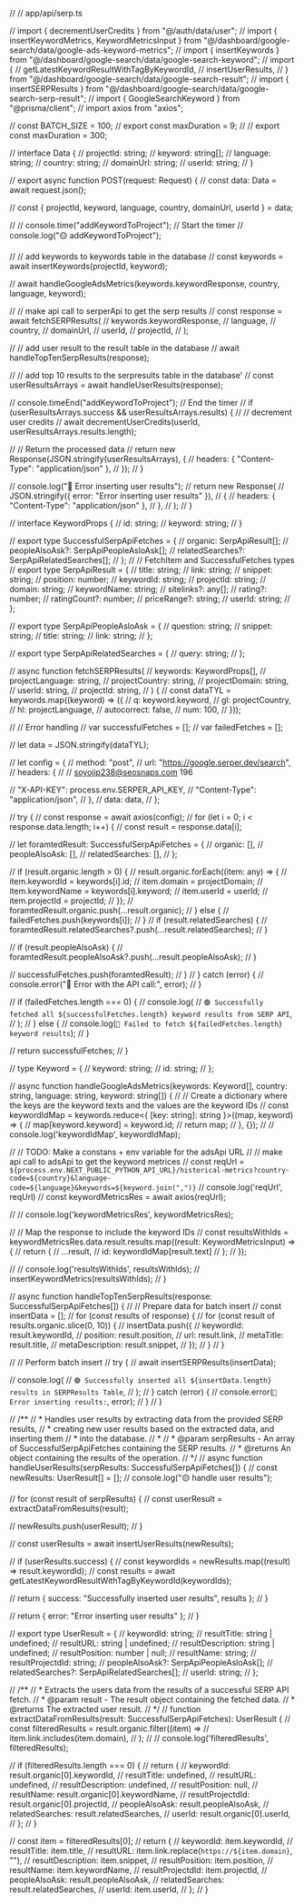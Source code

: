 // // app/api/serp.ts

// import { decrementUserCredits } from "@/auth/data/user";
// import { insertKeywordMetrics, KeywordMetricsInput } from "@/dashboard/google-search/data/google-ads-keyword-metrics";
// import { insertKeywords } from "@/dashboard/google-search/data/google-search-keyword";
// import {
//   getLatestKeywordResultWithTagByKeywordId,
//   insertUserResults,
// } from "@/dashboard/google-search/data/google-search-result";
// import { insertSERPResults } from "@/dashboard/google-search/data/google-search-serp-result";
// import { GoogleSearchKeyword } from "@prisma/client";
// import axios from "axios";

// const BATCH_SIZE = 100;
// export const maxDuration = 9;
// // export const maxDuration = 300;

// interface Data {
//   projectId: string;
//   keyword: string[];
//   language: string;
//   country: string;
//   domainUrl: string;
//   userId: string;
// }

// export async function POST(request: Request) {
//   const data: Data = await request.json();

//   const { projectId, keyword, language, country, domainUrl, userId } = data;

//   // console.time("addKeywordToProject"); // Start the timer
//   console.log("🟡 addKeywordToProject");

//   // add keywords to keywords table in the database
//   const keywords = await insertKeywords(projectId, keyword);

//   await handleGoogleAdsMetrics(keywords.keywordResponse, country, language, keyword);


//   // make api call to serperApi to get the serp results
//   const response = await fetchSERPResults(
//     keywords.keywordResponse,
//     language,
//     country,
//     domainUrl,
//     userId,
//     projectId,
//   );

//   // add user result to the result table in the database
//   await handleTopTenSerpResults(response);

//   // add top 10 results to the serpresults table in the database'
//   const userResultsArrays = await handleUserResults(response);

//   console.timeEnd("addKeywordToProject"); // End the timer
//   if (userResultsArrays.success && userResultsArrays.results) {
//     // decrement user credits
//     await decrementUserCredits(userId, userResultsArrays.results.length);

//     // Return the processed data
//     return new Response(JSON.stringify(userResultsArrays), {
//       headers: { "Content-Type": "application/json" },
//     });
//   }

//   console.log("🔴 Error inserting user results");
//   return new Response(
//     JSON.stringify({ error: "Error inserting user results" }),
//     {
//       headers: { "Content-Type": "application/json" },
//     },
//   );
// }

// interface KeywordProps {
//   id: string;
//   keyword: string;
// }

// export type SuccessfulSerpApiFetches = {
//   organic: SerpApiResult[];
//   peopleAlsoAsk?: SerpApiPeopleAsloAsk[];
//   relatedSearches?: SerpApiRelatedSearches[];
// };
// // FetchItem and SuccessfulFetches types
// export type SerpApiResult = {
//   title: string;
//   link: string;
//   snippet: string;
//   position: number;
//   keywordId: string;
//   projectId: string;
//   domain: string;
//   keywordName: string;
//   sitelinks?: any[];
//   rating?: number;
//   ratingCount?: number;
//   priceRange?: string;
//   userId: string;
// };

// export type SerpApiPeopleAsloAsk = {
//   question: string;
//   snippet: string;
//   title: string;
//   link: string;
// };

// export type SerpApiRelatedSearches = {
//   query: string;
// };

// async function fetchSERPResults(
//   keywords: KeywordProps[],
//   projectLanguage: string,
//   projectCountry: string,
//   projectDomain: string,
//   userId: string,
//   projectId: string,
// ) {
//   const dataTYL = keywords.map((keyword) => ({
//     q: keyword.keyword,
//     gl: projectCountry,
//     hl: projectLanguage,
//     autocorrect: false,
//     num: 100,
//   }));

//   // Error handling
//   var successfulFetches = [];
//   var failedFetches = [];

//   let data = JSON.stringify(dataTYL);

//   let config = {
//     method: "post",
//     url: "https://google.serper.dev/search",
//     headers: {
//       // soyojip238@seosnaps.com 196

//       "X-API-KEY": process.env.SERPER_API_KEY,
//       "Content-Type": "application/json",
//     },
//     data: data,
//   };

//   try {
//     const response = await axios(config);
//     for (let i = 0; i < response.data.length; i++) {
//       const result = response.data[i];

//       let foramtedResult: SuccessfulSerpApiFetches = {
//         organic: [],
//         peopleAlsoAsk: [],
//         relatedSearches: [],
//       };

//       if (result.organic.length > 0) {
//         result.organic.forEach((item: any) => {
//           item.keywordId = keywords[i].id;
//           item.domain = projectDomain;
//           item.keywordName = keywords[i].keyword;
//           item.userId = userId;
//           item.projectId = projectId;
//         });
//         foramtedResult.organic.push(...result.organic);
//       } else {
//         failedFetches.push(keywords[i]);
//       }
//       if (result.relatedSearches) {
//         foramtedResult.relatedSearches?.push(...result.relatedSearches);
//       }

//       if (result.peopleAlsoAsk) {
//         foramtedResult.peopleAlsoAsk?.push(...result.peopleAlsoAsk);
//       }

//       successfulFetches.push(foramtedResult);
//     }
//   } catch (error) {
//     console.error("🔴 Error with the API call:", error);
//   }

//   if (failedFetches.length === 0) {
//     console.log(
//       `🟢 Successfully fetched all ${successfulFetches.length} keyword results from SERP API`,
//     );
//   } else {
//     console.log(`🔴 Failed to fetch ${failedFetches.length} keyword results`);
//   }

//   return successfulFetches;
// }

// type Keyword = {
//   keyword: string;
//   id: string;
// };

// async function handleGoogleAdsMetrics(keywords: Keyword[], country: string, language: string, keyword: string[]) {
//     // Create a dictionary where the keys are the keyword texts and the values are the keyword IDs
//     const keywordIdMap = keywords.reduce<{ [key: string]: string }>((map, keyword) => {
//       map[keyword.keyword] = keyword.id;
//       return map;
//     }, {});
//     // console.log('keywordIdMap', keywordIdMap);
  
//     // TODO: Make a constans + env variable for the adsApi URL
//     // make api call to adsApi to get the keyword metrices
//     const reqUrl = `${process.env.NEXT_PUBLIC_PYTHON_API_URL}/historical-metrics?country-code=${country}&language-code=${language}&keywords=${keyword.join(",")}`
//     console.log('reqUrl', reqUrl)
//     const keywordMetricsRes = await axios(reqUrl);
  
//     // console.log('keywordMetricsRes', keywordMetricsRes);
  
//     // Map the response to include the keyword IDs
//     const resultsWithIds = keywordMetricsRes.data.result.results.map((result: KeywordMetricsInput) => {
//       return {
//         ...result,
//         id: keywordIdMap[result.text]
//       };
//     });
  
//     // console.log('resultsWithIds', resultsWithIds);
//     insertKeywordMetrics(resultsWithIds);
// }

// async function handleTopTenSerpResults(response: SuccessfulSerpApiFetches[]) {
//   // Prepare data for batch insert
//   const insertData = [];
//   for (const results of response) {
//     for (const result of results.organic.slice(0, 10)) {
//       insertData.push({
//         keywordId: result.keywordId,
//         position: result.position,
//         url: result.link,
//         metaTitle: result.title,
//         metaDescription: result.snippet,
//       });
//     }
//   }

//   // Perform batch insert
//   try {
//     await insertSERPResults(insertData);

//     console.log(
//       `🟢 Successfully inserted all ${insertData.length} results in SERPResults Table`,
//     );
//   } catch (error) {
//     console.error(`🔴 Error inserting results:`, error);
//   }
// }

// /**
//  * Handles user results by extracting data from the provided SERP results,
//  * creating new user results based on the extracted data, and inserting them
//  * into the database.
//  *
//  * @param serpResults - An array of SuccessfulSerpApiFetches containing the SERP results.
//  * @returns An object containing the results of the operation.
//  */
// async function handleUserResults(serpResults: SuccessfulSerpApiFetches[]) {
//   const newResults: UserResult[] = [];
//   console.log("🟡 handle user results");

//   for (const result of serpResults) {
//     const userResult = extractDataFromResults(result);

//     newResults.push(userResult);
//   }

//   const userResults = await insertUserResults(newResults);

//   if (userResults.success) {
//     const keywordIds = newResults.map((result) => result.keywordId);
//     const results = await getLatestKeywordResultWithTagByKeywordId(keywordIds);

//     return { success: "Successfully inserted user results", results };
//   }

//   return { error: "Error inserting user results" };
// }

// export type UserResult = {
//   keywordId: string;
//   resultTitle: string | undefined;
//   resultURL: string | undefined;
//   resultDescription: string | undefined;
//   resultPosition: number | null;
//   resultName: string;
//   resultProjectdId: string;
//   peopleAlsoAsk?: SerpApiPeopleAsloAsk[];
//   relatedSearches?: SerpApiRelatedSearches[];
//   userId: string;
// };

// /**
//  * Extracts the users data from the results of a successful SERP API fetch.
//  * @param result - The result object containing the fetched data.
//  * @returns The extracted user result.
//  */
// function extractDataFromResults(result: SuccessfulSerpApiFetches): UserResult {
//   const filteredResults = result.organic.filter((item) =>
//     item.link.includes(item.domain),
//   );
//   // console.log('filteredResults', filteredResults);

//   if (filteredResults.length === 0) {
//     return {
//       keywordId: result.organic[0].keywordId,
//       resultTitle: undefined,
//       resultURL: undefined,
//       resultDescription: undefined,
//       resultPosition: null,
//       resultName: result.organic[0].keywordName,
//       resultProjectdId: result.organic[0].projectId,
//       peopleAlsoAsk: result.peopleAlsoAsk,
//       relatedSearches: result.relatedSearches,
//       userId: result.organic[0].userId,
//     };
//   }

//   const item = filteredResults[0];
//   return {
//     keywordId: item.keywordId,
//     resultTitle: item.title,
//     resultURL: item.link.replace(`https://${item.domain}`, ""),
//     resultDescription: item.snippet,
//     resultPosition: item.position,
//     resultName: item.keywordName,
//     resultProjectdId: item.projectId,
//     peopleAlsoAsk: result.peopleAlsoAsk,
//     relatedSearches: result.relatedSearches,
//     userId: item.userId,
//   };
// }
